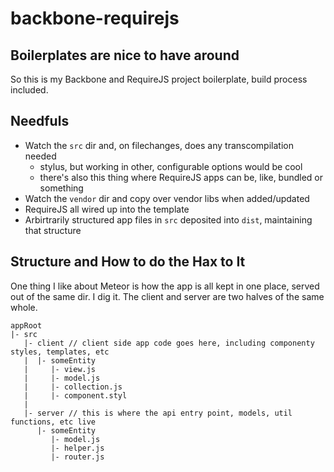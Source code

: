# backbone-requirejs
## Boilerplates are nice to have around

So this is my Backbone and RequireJS project boilerplate, build process included.

## Needfuls

* Watch the `src` dir and, on filechanges, does any transcompilation needed
  * stylus, but working in other, configurable options would be cool
  * there's also this thing where RequireJS apps can be, like, bundled or something
* Watch the `vendor` dir and copy over vendor libs when added/updated
* RequireJS all wired up into the template
* Arbirtrarily structured app files in `src` deposited into `dist`, maintaining that structure

## Structure and How to do the Hax to It

One thing I like about Meteor is how the app is all kept in one place, served out of the same
dir.  I dig it.  The client and server are two halves of the same whole.

    appRoot
    |- src
       |- client // client side app code goes here, including componenty styles, templates, etc
       |  |- someEntity
       |     |- view.js
       |     |- model.js
       |     |- collection.js
       |     |- component.styl
       |
       |- server // this is where the api entry point, models, util functions, etc live
          |- someEntity
             |- model.js
             |- helper.js
             |- router.js

